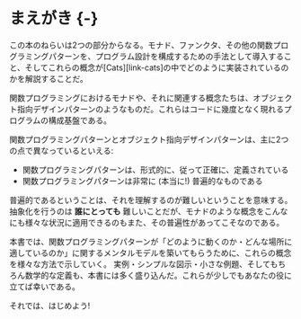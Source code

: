# まえがき {-}

この本のねらいは2つの部分からなる。モナド、ファンクタ、その他の関数プログラミングパターンを、プログラム設計を構成するための手法として導入すること、そしてこれらの概念が[Cats][link-cats]の中でどのように実装されているのかを解説することだ。

関数プログラミングにおけるモナドや、それに関連する概念たちは、オブジェクト指向デザインパターンのようなものだ。これらはコードに幾度となく現れるプログラムの構成基盤である。

関数プログラミングパターンとオブジェクト指向デザインパターンは、主に2つの点で異なっているといえる:

- 関数プログラミングパターンは、形式的に、従って正確に、定義されている
- 関数プログラミングパターンは非常に (本当に!) 普遍的なものである

普遍的であるということは、それを理解するのが難しいということを意味する。
抽象化を行うのは **誰にとっても** 難しいことだが、モナドのような概念をこんなにも様々な状況に適用できるのもまた、その普遍性があってこそなのである。

本書では、関数プログラミングパターンが「どのように動くのか・どんな場所に適しているのか」に関するメンタルモデルを築いてもらうために、これらの概念を様々な方法で示していく。
実例・シンプルな図示・小さな例題、そしてもちろん数学的な定義も、本書には多く盛り込んだ。これらが少しでもあなたの役に立てば幸いである。

それでは、はじめよう!
